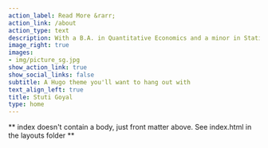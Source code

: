 ```yaml
---
action_label: Read More &rarr;
action_link: /about
action_type: text
description: With a B.A. in Quantitative Economics and a minor in Statistics and Data Science from Smith College, through my work in the development sector, I have built a strong foundation in leveraging data to inform policy and practice. My career has spanned roles in research, monitoring, and program evaluation, working across global and grassroots organizations. I have consistently balanced high-level analytical rigor with on-the-ground implementation, engaging with diverse stakeholders to address complex challenges. This trajectory reflects a commitment to using data and productive collaborations to drive impactful and equitable solutions in the development sector.
image_right: true
images:
- img/picture_sg.jpg
show_action_link: true
show_social_links: false
subtitle: A Hugo theme you'll want to hang out with
text_align_left: true
title: Stuti Goyal
type: home
---
```


** index doesn't contain a body, just front matter above.
See index.html in the layouts folder **
